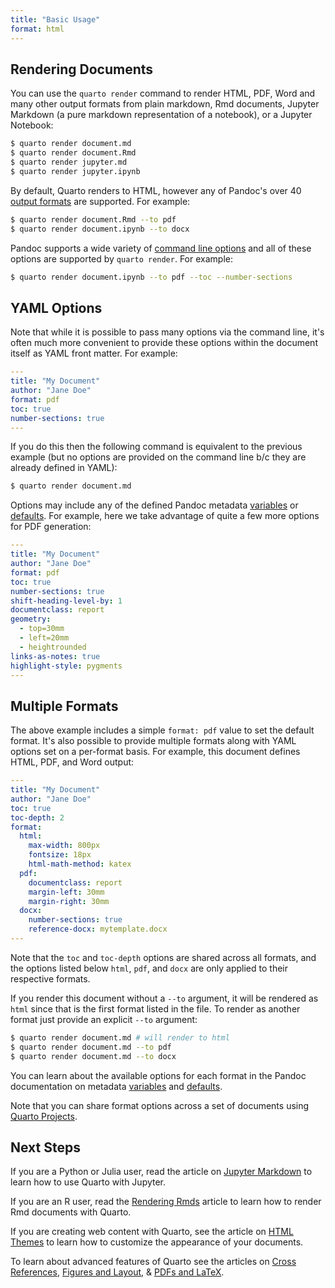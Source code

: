 ```yaml
---
title: "Basic Usage"
format: html
---
```


## Rendering Documents

You can use the `quarto render` command to render HTML, PDF, Word and many other output formats from plain markdown, Rmd documents, Jupyter Markdown (a pure markdown representation of a notebook), or a Jupyter Notebook:

``` bash
$ quarto render document.md
$ quarto render document.Rmd
$ quarto render jupyter.md
$ quarto render jupyter.ipynb
```

By default, Quarto renders to HTML, however any of Pandoc's over 40 [output formats](https://pandoc.org/) are supported. For example:

``` bash
$ quarto render document.Rmd --to pdf
$ quarto render document.ipynb --to docx
```

Pandoc supports a wide variety of [command line options](https://pandoc.org/MANUAL.html#general-options) and all of these options are supported by `quarto render`. For example:

``` bash
$ quarto render document.ipynb --to pdf --toc --number-sections
```

## YAML Options

Note that while it is possible to pass many options via the command line, it's often much more convenient to provide these options within the document itself as YAML front matter. For example:

``` yaml
---
title: "My Document"
author: "Jane Doe"
format: pdf
toc: true
number-sections: true
---
```

If you do this then the following command is equivalent to the previous example (but no options are provided on the command line b/c they are already defined in YAML):

``` bash
$ quarto render document.md
```

Options may include any of the defined Pandoc metadata [variables](https://pandoc.org/MANUAL.html#variables) or [defaults](https://pandoc.org/MANUAL.html#default-files). For example, here we take advantage of quite a few more options for PDF generation:

``` yaml
---
title: "My Document"
author: "Jane Doe"
format: pdf
toc: true
number-sections: true
shift-heading-level-by: 1
documentclass: report
geometry:
  - top=30mm
  - left=20mm
  - heightrounded
links-as-notes: true
highlight-style: pygments
---
```

## Multiple Formats

The above example includes a simple `format: pdf` value to set the default format. It's also possible to provide multiple formats along with YAML options set on a per-format basis. For example, this document defines HTML, PDF, and Word output:

``` yaml
---
title: "My Document"
author: "Jane Doe"
toc: true
toc-depth: 2
format:
  html:
    max-width: 800px
    fontsize: 18px
    html-math-method: katex
  pdf:
    documentclass: report
    margin-left: 30mm
    margin-right: 30mm
  docx:
    number-sections: true
    reference-docx: mytemplate.docx
---
```

Note that the `toc` and `toc-depth` options are shared across all formats, and the options listed below `html`, `pdf`, and `docx` are only applied to their respective formats.

If you render this document without a `--to` argument, it will be rendered as `html` since that is the first format listed in the file. To render as another format just provide an explicit `--to` argument:

``` bash
$ quarto render document.md # will render to html
$ quarto render document.md --to pdf
$ quarto render document.md --to docx
```

You can learn about the available options for each format in the Pandoc documentation on metadata [variables](https://pandoc.org/MANUAL.html#variables) and [defaults](https://pandoc.org/MANUAL.html#default-files).

Note that you can share format options across a set of documents using [Quarto Projects](quarto-projects.html).

## Next Steps

If you are a Python or Julia user, read the article on [Jupyter Markdown](jupyter-markdown.html) to learn how to use Quarto with Jupyter.

If you are an R user, read the [Rendering Rmds](rendering-rmds.html) article to learn how to render Rmd documents with Quarto.

If you are creating web content with Quarto, see the article on [HTML Themes](html-themes.html) to learn how to customize the appearance of your documents.

To learn about advanced features of Quarto see the articles on [Cross References](cross-references.html), [Figures and Layout](figures-and-layout.html), & [PDFs and LaTeX](pdfs-and-latex.html).

